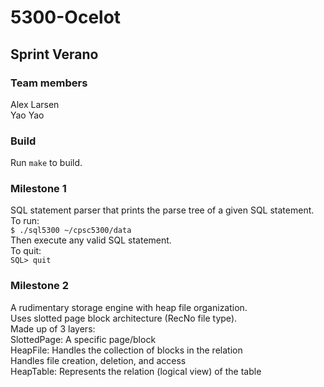 # 5300-Ocelot

## Sprint Verano

### Team members

Alex Larsen  
Yao Yao  

### Build

Run `make` to build.  

### Milestone 1

SQL statement parser that prints the parse tree of a given SQL statement.  
To run:  
```$ ./sql5300 ~/cpsc5300/data```  
Then execute any valid SQL statement.  
To quit:  
```SQL> quit```  

### Milestone 2

A rudimentary storage engine with heap file organization.  
Uses slotted page block architecture (RecNo file type).  
Made up of 3 layers:  
    SlottedPage: A specific page/block  
    HeapFile: Handles the collection of blocks in the relation  
              Handles file creation, deletion, and access  
    HeapTable: Represents the relation (logical view) of the table  
